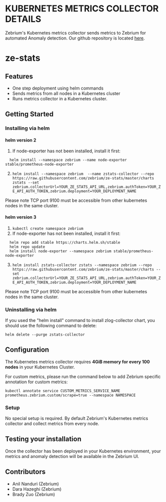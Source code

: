 # KUBERNETES METRICS COLLECTOR DETAILS
Zebrium's Kubernetes metrics collector sends metrics to Zebrium for automated Anomaly detection.
Our github repository is located [here](https://github.com/zebrium/ze-stats).

# ze-stats
## Features
* One step deployment using helm commands
* Sends metrics from all nodes in a Kubernetes cluster
* Runs metrics collector in a Kubernetes cluster.

## Getting Started
### Installing via helm
#### helm version 2
1. If node-exporter has not been installed, install it first:
```
  helm install --namespace zebrium --name node-exporter stable/prometheus-node-exporter
```
2. `helm install --namespace zebrium  --name zstats-collector --repo https://raw.githubusercontent.com/zebrium/ze-stats/master/charts zstats --set zebrium.collectorUrl=YOUR_ZE_STATS_API_URL,zebrium.authToken=YOUR_ZE_API_AUTH_TOKEN,zebrium.deployment=YOUR_DEPLOYMENT_NAME`

Please note TCP port 9100 must be accessible from other kubernetes nodes in the same cluster.

#### helm version 3
1. `kubectl create namespace zebrium`
2. If node-exporter has not been installed, install it first:
```
  helm repo add stable https://charts.helm.sh/stable
  helm repo update
  helm install node-exporter --namespace zebrium stable/prometheus-node-exporter
```
3. `helm install zstats-collector zstats --namespace zebrium --repo https://raw.githubusercontent.com/zebrium/ze-stats/master/charts --set zebrium.collectorUrl=YOUR_ZE_STATS_API_URL,zebrium.authToken=YOUR_ZE_API_AUTH_TOKEN,zebrium.deployment=YOUR_DEPLOYMENT_NAME`

Please note TCP port 9100 must be accessible from other kubernetes nodes in the same cluster.

### Uninstalling via helm

If you used the "helm install" command to install zlog-collector chart, you should use the following command to delete:
```
helm delete --purge zstats-collector
```

## Configuration
The Kubernetes metrics collector requires **4GiB memory for every 100 nodes** in your Kubernetes Cluster.

For custom metrics, please run the command below to add Zebrium specific annotation for custom metrics:
```
kubectl annotate service CUSTOM_METRICS_SERVICE_NAME prometheus.zebrium.custom/scrape=true --namespace NAMESPACE
```


### Setup
No special setup is required. By default Zebrium's Kubernetes metrics collector and collect metrics from every node.

## Testing your installation
Once the collector has been deployed in your Kubernetes environment, your metrics and anomaly detection will be available in the Zebrium UI.

## Contributors
* Anil Nanduri (Zebrium)
* Dara Hazeghi (Zebrium)
* Brady Zuo (Zebrium)
